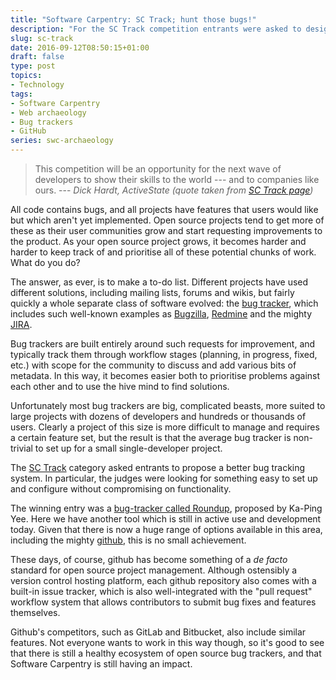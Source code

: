 ```yaml
---
title: "Software Carpentry: SC Track; hunt those bugs!"
description: "For the SC Track competition entrants were asked to design a better bug-tracker."
slug: sc-track
date: 2016-09-12T08:50:15+01:00
draft: false
type: post
topics:
- Technology
tags:
- Software Carpentry
- Web archaeology
- Bug trackers
- GitHub
series: swc-archaeology
---
```


> This competition will be an opportunity for the next wave of developers to show their skills to the world --- and to companies like ours.
> --- *Dick Hardt, ActiveState (quote taken from [SC Track page][SC Track])*

[SC Track]: https://web.archive.org/web/20071014042747/http://software-carpentry.com/sc_track/index.html

All code contains bugs,
and all projects have features that users would like
but which aren't yet implemented.
Open source projects tend to get more of these
as their user communities grow and start requesting improvements to the product.
As your open source project grows,
it becomes harder and harder to keep track of and prioritise
all of these potential chunks of work.
What do you do?

The answer, as ever,
is to make a to-do list.
Different projects have used different solutions,
including mailing lists, forums and wikis,
but fairly quickly a whole separate class of software evolved:
the [bug tracker][],
which includes such well-known examples as
[Bugzilla](https://www.bugzilla.org/),
[Redmine](http://www.redmine.org/)
and the mighty [JIRA](https://www.atlassian.com/software/jira).

[bug tracker]: https://en.wikipedia.org/wiki/Bug_tracking_system

Bug trackers are built entirely around such requests for improvement,
and typically track them through workflow stages
(planning, in progress, fixed, etc.)
with scope for the community to discuss and add various bits of metadata.
In this way,
it becomes easier both to prioritise problems against each other
and to use the hive mind to find solutions.

Unfortunately most bug trackers are big, complicated beasts,
more suited to large projects with dozens of developers and hundreds or thousands of users.
Clearly a project of this size
is more difficult to manage and requires a certain feature set,
but the result is that the average bug tracker
is non-trivial to set up for a small single-developer project.

The [SC Track][] category asked entrants to propose a better bug tracking system.
In particular,
the judges were looking for something
easy to set up and configure
without compromising on functionality.

The winning entry was a [bug-tracker called Roundup][Roundup],
proposed by Ka-Ping Yee.
Here we have another tool which is still in active use and development today.
Given that there is now a huge range of options available in this area,
including the mighty [github][],
this is no small achievement.

[Roundup]: http://roundup.sourceforge.net/index.html
[github]: https://github.com/

These days, of course,
github has become something of a *de facto* standard
for open source project management.
Although ostensibly a version control hosting platform,
each github repository also comes with
a built-in issue tracker,
which is also well-integrated with the "pull request" workflow system
that allows contributors to submit bug fixes and features themselves.

Github's competitors,
such as GitLab and Bitbucket,
also include similar features.
Not everyone wants to work in this way though,
so it's good to see that there is still a healthy ecosystem
of open source bug trackers,
and that Software Carpentry is still having an impact.
